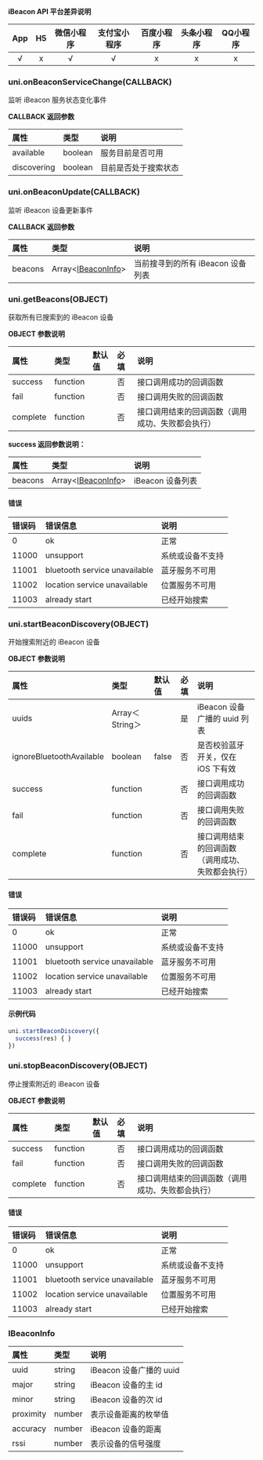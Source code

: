 **iBeacon API 平台差异说明**

|App|H5|微信小程序|支付宝小程序|百度小程序|头条小程序|QQ小程序|
|:-:|:-:|:-:|:-:|:-:|:-:|:-:|
|√|x|√|√|x|x|x|

### uni.onBeaconServiceChange(CALLBACK)

监听 iBeacon 服务状态变化事件

**CALLBACK 返回参数**

|属性|类型|说明|
|:-|:-|:-|
|available|boolean|服务目前是否可用|
|discovering|boolean|目前是否处于搜索状态|

### uni.onBeaconUpdate(CALLBACK)

监听 iBeacon 设备更新事件

**CALLBACK 返回参数**

|属性|类型|说明|
|:-|:-|:-|
|beacons|Array<[IBeaconInfo](/api/system/ibeacon?id=ibeaconinfo)>|当前搜寻到的所有 iBeacon 设备列表|

### uni.getBeacons(OBJECT)

获取所有已搜索到的 iBeacon 设备

**OBJECT 参数说明**

|属性|类型|默认值|必填|说明|
|:-|:-|:-|:-|:-|
|success|function||否|接口调用成功的回调函数|
|fail|function||否|接口调用失败的回调函数|
|complete|function||否|接口调用结束的回调函数（调用成功、失败都会执行）|

**success 返回参数说明：**

|属性|类型|说明|
|:-|:-|:-|
|beacons|Array<[IBeaconInfo](/api/system/ibeacon?id=ibeaconinfo)>|iBeacon 设备列表|

#### 错误

|错误码|错误信息|说明|
|:-|:-|:-|
|0|ok|正常|
|11000|unsupport|系统或设备不支持|
|11001|bluetooth service unavailable|蓝牙服务不可用|
|11002|location service unavailable|位置服务不可用|
|11003|already start|已经开始搜索|

### uni.startBeaconDiscovery(OBJECT)

开始搜索附近的 iBeacon 设备

**OBJECT 参数说明**

|属性|类型|默认值|必填|说明|
|:-|:-|:-|:-|:-|
|uuids|Array＜String＞||是|iBeacon 设备广播的 uuid 列表|
|ignoreBluetoothAvailable|boolean|false|否|是否校验蓝牙开关，仅在 iOS 下有效|
|success|function||否|接口调用成功的回调函数|
|fail|function||否|接口调用失败的回调函数|
|complete|function||否|接口调用结束的回调函数（调用成功、失败都会执行）|

#### 错误

|错误码|错误信息|说明|
|:-|:-|:-|
|0|ok|正常|
|11000|unsupport|系统或设备不支持|
|11001|bluetooth service unavailable|蓝牙服务不可用|
|11002|location service unavailable|位置服务不可用|
|11003|already start|已经开始搜索|

#### 示例代码

```js
uni.startBeaconDiscovery({
  success(res) { }
})
```

### uni.stopBeaconDiscovery(OBJECT)

停止搜索附近的 iBeacon 设备

**OBJECT 参数说明**

|属性|类型|默认值|必填|说明|
|:-|:-|:-|:-|:-|
|success|function||否|接口调用成功的回调函数|
|fail|function||否|接口调用失败的回调函数|
|complete|function||否|接口调用结束的回调函数（调用成功、失败都会执行）|

#### 错误

|错误码|错误信息|说明|
|:-|:-|:-|
|0|ok|正常|
|11000|unsupport|系统或设备不支持|
|11001|bluetooth service unavailable|蓝牙服务不可用|
|11002|location service unavailable|位置服务不可用|
|11003|already start|已经开始搜索|

### IBeaconInfo

|属性|类型|说明|
|:-|:-|:-|
|uuid|string|iBeacon 设备广播的 uuid|
|major|string|iBeacon 设备的主 id|
|minor|string|iBeacon 设备的次 id|
|proximity|number|表示设备距离的枚举值|
|accuracy|number|iBeacon 设备的距离|
|rssi|number|表示设备的信号强度|
